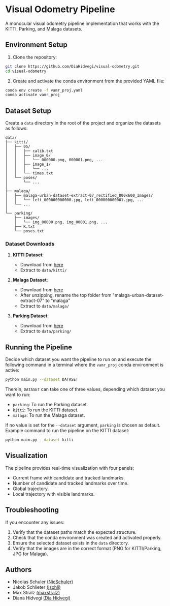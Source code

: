 # Visual Odometry Pipeline

A monocular visual odometry pipeline implementation that works with the KITTI, Parking, and Malaga datasets.

## Environment Setup

1. Clone the repository:
```bash
git clone https://github.com/DiaHidvegi/visual-odometry.git
cd visual-odometry
```

2. Create and activate the conda environment from the provided YAML file:
```bash
conda env create -f vamr_proj.yaml
conda activate vamr_proj
```

## Dataset Setup

Create a `data` directory in the root of the project and organize the datasets as follows:

```plaintext
data/
├── kitti/
│   ├── 05/
│   │   ├── calib.txt
│   │   ├── image_0/
│   │   │   └── 000000.png, 000001.png, ...
│   │   ├── image_1/
│   │   │   └── ...
│   │   └── times.txt
│   └── poses/
│       └── ...
│
├── malaga/
│   ├── malaga-urban-dataset-extract-07_rectified_800x600_Images/
│   │   └── left_000000000000.jpg, left_000000000001.jpg, ...
│   └── ...
│
└── parking/
    ├── images/
    │   └── img_00000.png, img_00001.png, ...
    ├── K.txt
    └── poses.txt
```

### Dataset Downloads

1. **KITTI Dataset**: 
   - Download from [here](https://rpg.ifi.uzh.ch/docs/teaching/2024/kitti05.zip)
   - Extract to `data/kitti/`

2. **Malaga Dataset**:
   - Download from [here](https://rpg.ifi.uzh.ch/docs/teaching/2024/malaga-urban-dataset-extract-07.zip)
   - After unzipping, rename the top folder from "malaga-urban-dataset-extract-07" to "malaga"
   - Extract to `data/malaga/`

3. **Parking Dataset**:
   - Download from [here](https://rpg.ifi.uzh.ch/docs/teaching/2024/parking.zip)
   - Extract to `data/parking/`

## Running the Pipeline

Decide which dataset you want the pipeline to run on and execute the following command in a terminal where the ```vamr_proj``` conda environment is active:

```bash
python main.py --dataset DATASET
```

Therein, ```DATASET``` can take one of three values, depending which dataset you want to run:
* ```parking```: To run the Parking dataset.
* ```kitti```: To run the KITTI dataset.
* ```malaga```: To run the Malaga dataset.

If no value is set for the ```--dataset``` argument, ```parking``` is chosen as default. Example command to run the pipeline on the KITTI dataset:
```bash
python main.py --dataset kitti
```

## Visualization

The pipeline provides real-time visualization with four panels:
- Current frame with candidate and tracked landmarks.
- Number of candidate and tracked landmarks over time.
- Global trajectory.
- Local trajectory with visible landmarks.

## Troubleshooting

If you encounter any issues:
1. Verify that the dataset paths match the expected structure.
2. Check that the conda environment was created and activated properly.
3. Ensure the selected dataset exists in the `data` directory.
4. Verify that the images are in the correct format (PNG for KITTI/Parking, JPG for Malaga).

## Authors

- Nicolas Schuler [(NicSchuler)](https://github.com/NicSchuler)
- Jakob Schlieter [(jschli)](https://github.com/jschli)
- Max Stralz [(maxstralz)](https://github.com/maxstralz)
- Diana Hidvegi [(Dia Hidvegi)](https://github.com/DiaHidvegi)